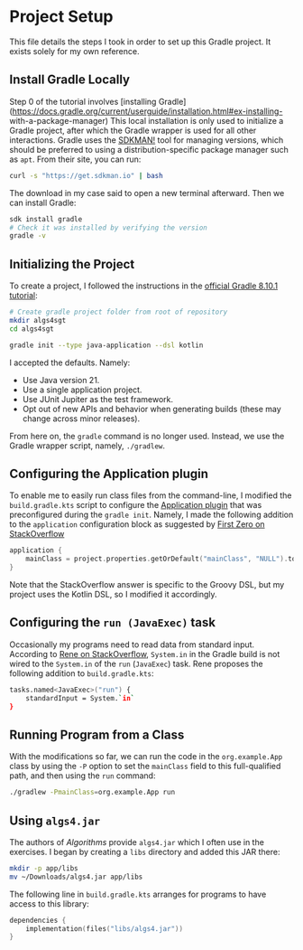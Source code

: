 # Project Setup

This file details the steps I took in order to set up this Gradle project. It exists solely for my own
reference.

## Install Gradle Locally

Step 0 of the tutorial involves [installing Gradle](https://docs.gradle.org/current/userguide/installation.html#ex-installing-    with-a-package-manager)
This local installation is only used to initialize a Gradle project, after which the Gradle wrapper
is used for all other interactions. Gradle uses the [SDKMAN!](http://sdkman.io/) tool for managing
versions, which should be preferred to using a distribution-specific package manager such as `apt`.
From their site, you can run:

```bash
curl -s "https://get.sdkman.io" | bash
```

The download in my case said to open a new terminal afterward. Then we can install Gradle:

```bash
sdk install gradle
# Check it was installed by verifying the version
gradle -v
```

## Initializing the Project

To create a project, I followed the  instructions in the
[official Gradle 8.10.1 tutorial](https://docs.gradle.org/current/userguide/quick_start.html):

```bash
# Create gradle project folder from root of repository
mkdir algs4sgt
cd algs4sgt

gradle init --type java-application --dsl kotlin
```

I accepted the defaults. Namely:

- Use Java version 21.
- Use a single application project.
- Use JUnit Jupiter as the test framework.
- Opt out of new APIs and behavior when generating builds (these may change across minor releases).

From here on, the `gradle` command is no longer used. Instead, we use the Gradle wrapper script,
namely, `./gradlew`.

## Configuring the Application plugin

To enable me to easily run class files from the command-line, I modified the `build.gradle.kts` script
to configure the
[Application plugin](https://docs.gradle.org/current/userguide/application_plugin.html#application_plugin)
that was preconfigured during the `gradle init`. Namely, I made the following addition to the
`application` configuration block as suggested by [First Zero on StackOverflow](https://stackoverflow.com/a/21360609)

```kotlin
application {
    mainClass = project.properties.getOrDefault("mainClass", "NULL").toString()
}
```
Note that the StackOverflow answer is specific to the Groovy DSL, but my project uses the Kotlin DSL, so
I modified it accordingly.

## Configuring the `run (JavaExec)` task

Occasionally my programs need to read data from standard input. According to
[Rene on StackOverflow](https://stackoverflow.com/a/13172566), `System.in` in the Gradle build is not
wired to the `System.in` of the `run` (`JavaExec`) task. Rene proposes the following addition to
`build.gradle.kts`:

```bash
tasks.named<JavaExec>("run") {
    standardInput = System.`in`
}
```

## Running Program from a Class

With the modifications so far, we can run the code in the `org.example.App` class
by using the `-P` option to set the `mainClass` field to this full-qualified path,
and then using the `run` command:

```bash
./gradlew -PmainClass=org.example.App run
```

## Using `algs4.jar`

The authors of *Algorithms* provide `algs4.jar` which I often use in the exercises.
I began by creating a `libs` directory and added this JAR there:

```bash
mkdir -p app/libs
mv ~/Downloads/algs4.jar app/libs
```

The following line in `build.gradle.kts` arranges for programs to have access to
this library:

```kotlin
dependencies {
    implementation(files("libs/algs4.jar"))
}
```
